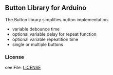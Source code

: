 ## Button Library for Arduino 

The Button library simplifies button implementation.
- variable debounce time
- optional variable delay for repeat function
- optional variable repeatition time
- single or multiple buttons

### License 

see File: [LICENSE](../../LICENSE.md)
